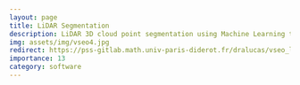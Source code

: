 ```yaml
---
layout: page
title: LiDAR Segmentation
description: LiDAR 3D cloud point segmentation using Machine Learning to estimate Biomass
img: assets/img/vseo4.jpg
redirect: https://pss-gitlab.math.univ-paris-diderot.fr/dralucas/vseo_lidar_lab
importance: 13
category: software
---
```


